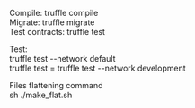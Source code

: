 Compile: truffle compile  
Migrate: truffle migrate  
Test contracts: truffle test

Test:  
 truffle test --network default  
 truffle test = truffle test --network development

Files flattening command  
sh ./make_flat.sh
